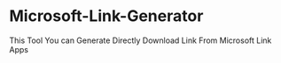 # Microsoft-Link-Generator
This Tool You can Generate Directly Download Link From Microsoft Link Apps
